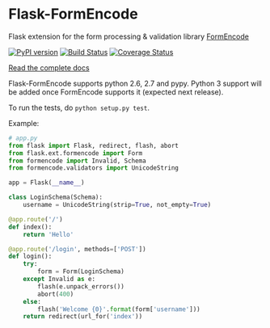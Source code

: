Flask-FormEncode
================

Flask extension for the form processing &amp; validation library [FormEncode](http://www.formencode.org/en/1.2-branch/)

[![PyPI version](https://badge.fury.io/py/Flask-FormEncode.png)](http://badge.fury.io/py/Flask-FormEncode)
[![Build Status](https://travis-ci.org/xsleonard/flask-formencode.png)](https://travis-ci.org/xsleonard/flask-formencode)
[![Coverage Status](https://coveralls.io/repos/xsleonard/flask-formence/badge.png)](https://coveralls.io/r/xsleonard/flask-formence)

[Read the complete docs](https://flask-formencode.readthedocs.org)

Flask-FormEncode supports python 2.6, 2.7 and pypy. Python 3 support will be added once FormEncode supports it (expected next release).

To run the tests, do `python setup.py test`.

Example:

```python
# app.py
from flask import Flask, redirect, flash, abort
from flask.ext.formencode import Form
from formencode import Invalid, Schema
from formencode.validators import UnicodeString

app = Flask(__name__)

class LoginSchema(Schema):
    username = UnicodeString(strip=True, not_empty=True)

@app.route('/')
def index():
    return 'Hello'

@app.route('/login', methods=['POST'])
def login():
    try:
        form = Form(LoginSchema)
    except Invalid as e:
        flash(e.unpack_errors())
        abort(400)
    else:
        flash('Welcome {0}'.format(form['username']))
    return redirect(url_for('index'))
```
